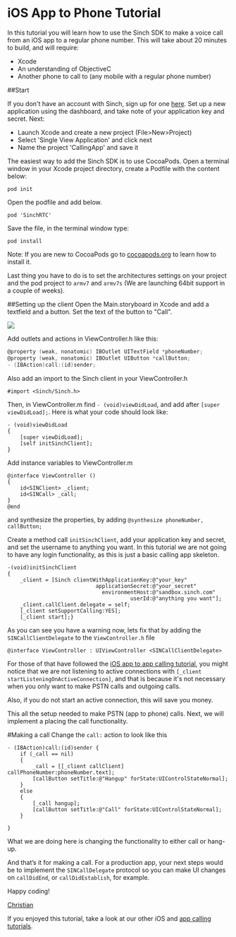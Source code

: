 # iOS App to Phone Tutorial

In this tutorial you will learn how to use the Sinch SDK to make a voice call from an iOS app to a regular phone number. This will take about 20 minutes to build, and will require:
* Xcode
* An understanding of ObjectiveC
* Another phone to call to (any mobile with a regular phone number)

##Start

If you don't have an account with Sinch, sign up for one [here](https://www.sinch.com/dashboard/#/signup). Set up a new application using the dashboard, and take note of your application key and secret. Next:

* Launch Xcode and create a new project (File>New>Project)
* Select 'Single View Application' and click next
* Name the project 'CallingApp' and save it

The easiest way to add the Sinch SDK is to use CocoaPods. Open a terminal window in your Xcode project directory, create a Podfile with the content below:

```pod init```

Open the podfile and add below.

```
pod 'SinchRTC'
```

Save the file, in the terminal window type:

```pod install```

Note: If you are new to CocoaPods go to [cocoapods.org](http://cocoapods.org/) to learn how to install it.

Last thing you have to do is to set the architectures settings on your project and the pod project to `armv7` and `armv7s` (We are launching 64bit support in a couple of weeks).

##Setting up the client
Open the Main.storyboard in Xcode and add a textfield and a button. Set the text of the button to "Call".

![](images/callscreen.png)

Add outlets and actions in ViewController.h like this:

```objectivec
@property (weak, nonatomic) IBOutlet UITextField *phoneNumber;
@property (weak, nonatomic) IBOutlet UIButton *callButton;
- (IBAction)call:(id)sender;
```

Also add an import to the Sinch client in your ViewController.h

```#import <Sinch/Sinch.h>```

Then, in ViewController.m find `- (void)viewDidLoad`, and add after `[super viewDidLoad];`. Here is what your code should look like:

```
- (void)viewDidLoad
{
    [super viewDidLoad];
    [self initSinchClient];
}
```

Add instance variables to ViewController.m

```
@interface ViewController ()
{
    id<SINClient> _client;
    id<SINCall> _call;
}
@end
```

and synthesize the properties, by adding `@synthesize phoneNumber, callButton;`

Create a method call `initSinchClient`, add your application key and secret, and set the username to anything you want. In this tutorial we are not going to have any login functionality, as this is just a basic calling app skeleton.

```
-(void)initSinchClient 
{
    _client = [Sinch clientWithApplicationKey:@"your_key"
                            applicationSecret:@"your_secret"
                              environmentHost:@"sandbox.sinch.com"
                                       userId:@"anything you want"];
    _client.callClient.delegate = self;
    [_client setSupportCalling:YES];
    [_client start];}
```

As you can see you have a warning now, lets fix that by adding the `SINCallClientDelegate` to the `ViewController.h` file 

`@interface ViewController : UIViewController
<SINCallClientDelegate>`

For those of that have followed the [iOS app to app calling tutorial](https://www.sinch.com/tutorials/ios-simple-voice-app-tutorial/), you might notice that we are not listening to active connections with `[_client startListeningOnActiveConnection]`, and that is because it's not necessary when you only want to make PSTN calls and outgoing calls. 

Also, if you do not start an active connection, this will save you money. 

This all the setup needed to make PSTN (app to phone) calls. Next, we will implement a placing the call functionality.

#Making a call 
Change the `call:` action to look like this 

```
- (IBAction)call:(id)sender {
    if (_call == nil)
    {
        _call = [[_client callClient] callPhoneNumber:phoneNumber.text];
        [callButton setTitle:@"Hangup" forState:UIControlStateNormal];
    }
    else
    {
        [_call hangup];
        [callButton setTitle:@"Call" forState:UIControlStateNormal];
    }
    
}
```

What we are doing here is changing the functionality to either call or hang-up.

And that’s it for making a call. For a production app, your next steps would be to implement the `SINCallDelegate` protocol so you can make UI changes on `callDidEnd`, or `callDidEstablish`, for example.

Happy coding!

[Christian](https://www.sinch.com/author/christian/)

If you enjoyed this tutorial, take a look at our other iOS and [app calling tutorials](https://www.sinch.com/tutorials/?tags%5B%5D=app-to-app&tags%5B%5D=app-to-phone).
